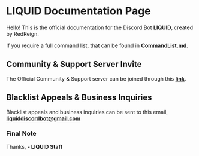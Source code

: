 # LIQUID Documentation Page

Hello! This is the official documentation for the Discord Bot **LIQUID**, created by RedReign.

If you require a full command list, that can be found in **[CommandList.md](https://github.com/TheRedReign/LIQUID/blob/main/CommandList.md)**. 

## Community & Support Server Invite

The Official Community & Support server can be joined through this **[link](https://discord.gg/jZbqmT8b5D)**.

## Blacklist Appeals & Business Inquiries

Blacklist appeals and business inquiries can be sent to this email, **<liquiddiscordbot@gmail.com>**

### Final Note

Thanks,
    **- LIQUID Staff**

